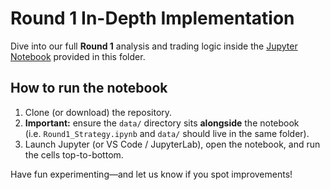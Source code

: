 # Round 1 In-Depth Implementation

Dive into our full **Round 1** analysis and trading logic inside the [Jupyter Notebook](round1_strats&analysis.ipynb) provided in this folder.

## How to run the notebook

1. Clone (or download) the repository.  
2. **Important:** ensure the `data/` directory sits **alongside** the notebook  
   (i.e. `Round1_Strategy.ipynb` and `data/` should live in the same folder).  
3. Launch Jupyter (or VS Code / JupyterLab), open the notebook, and run the cells top-to-bottom.

Have fun experimenting—and let us know if you spot improvements!
